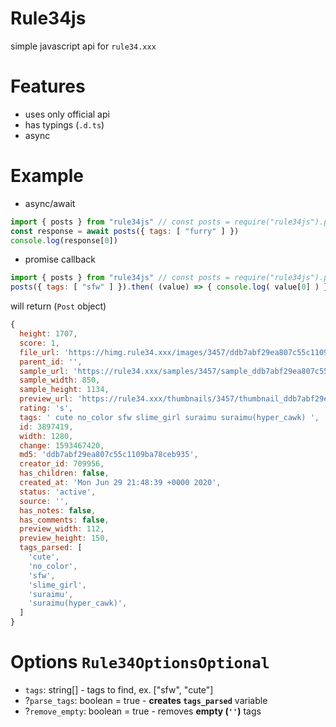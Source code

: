 # Rule34js

simple javascript api for `rule34.xxx`

# Features

* uses only official api
* has typings (`.d.ts`)
* async

# Example

* async/await
```javascript
import { posts } from "rule34js" // const posts = require("rule34js").posts
const response = await posts({ tags: [ "furry" ] })
console.log(response[0])
```
* promise callback
```javascript
import { posts } from "rule34js" // const posts = require("rule34js").posts
posts({ tags: [ "sfw" ] }).then( (value) => { console.log( value[0] ) })
```
will return (`Post` object)
```javascript
{
  height: 1707,
  score: 1,
  file_url: 'https://himg.rule34.xxx/images/3457/ddb7abf29ea807c55c1109ba78ceb935.png',
  parent_id: '',
  sample_url: 'https://rule34.xxx/samples/3457/sample_ddb7abf29ea807c55c1109ba78ceb935.jpg',
  sample_width: 850,
  sample_height: 1134,
  preview_url: 'https://rule34.xxx/thumbnails/3457/thumbnail_ddb7abf29ea807c55c1109ba78ceb935.jpg',
  rating: 's',
  tags: ' cute no_color sfw slime_girl suraimu suraimu(hyper_cawk) ',
  id: 3897419,
  width: 1280,
  change: 1593467420,
  md5: 'ddb7abf29ea807c55c1109ba78ceb935',
  creator_id: 709956,
  has_children: false,
  created_at: 'Mon Jun 29 21:48:39 +0000 2020',
  status: 'active',
  source: '',
  has_notes: false,
  has_comments: false,
  preview_width: 112,
  preview_height: 150,
  tags_parsed: [
    'cute',
    'no_color',
    'sfw',
    'slime_girl',
    'suraimu',
    'suraimu(hyper_cawk)',
  ]
}
```
# Options `Rule34OptionsOptional`

* `tags`: string[] - tags to find, ex. ["sfw", "cute"]
* ?`parse_tags`: boolean = true - **creates `tags_parsed`** variable
* ?`remove_empty`: boolean = true - removes **empty (`''`)** tags
